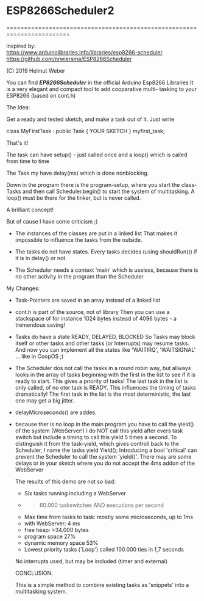 # ESP8266Scheduler2

========================================================================


inspired by:<br>
https://www.arduinolibraries.info/libraries/esp8266-scheduler<br>
https://github.com/nrwiersma/ESP8266Scheduler

  (C) 2019 Helmut Weber
  
  You can find ***EP8266Scheduler*** in the official Arduino Esp8266 Libraries
  It is a very elegant and compact tool to add cooparative multi-
  tasking to your ESP8266 (based on cont.h)
  
  The Idea:
  
  Get a ready and tested sketch, and make a task out of it.
  Just write

  class MyFirstTask : public Task {
      YOUR SKETCH
  } myfirst_task;
  
  That's it!
  
  The task can have setup() - just called once and a loop() which is
  called from time to time
  
  The Task my have   delay(ms)  which is done nonblocking.
  
  Down in the program there is the program-setup, where you start the
  class-Tasks and then call
  Scheduler.begin() to start the system of multitasking.
  A  loop()  must be there for the linker, but is never called.
  
  A brilliant concept!
  
  But of cause I have some criticism ;)
  
  - The instances of the classes are put in a linked list
    That makes it impossible to influence the tasks from the outside.
    
  - The tasks do not have states. Every tasks decides (using shouldRun())
    if it is in  delay()  or not.

  - The Scheduler needs a context  'main'  which is useless, because
    there is no other activity in the program than the Scheduler
    
  My Changes:
  
  - Task-Pointers are saved in an array instead of a linked list

  - cont.h is part of the source, not of library
    Then you can use a stackspace of for instance 1024 bytes instead of
    4096 bytes - a tremendous saving!

  - Tasks do have a state READY, DELAYED, BLOCKED
    So Tasks may block itself or other tasks and other tasks (or Interrupts)
    may resume tasks.
    And now you can implement all the states like 'WAITIRQ', 'WAITSIGNAL' ...
    like in CoopOS ;)

  - The Scheduler dos not call the tasks in a round robin way, but allways
    looks in the array of tasks beginning with the first in the list
    to see if it is ready to start.
    This gives a priority of tasks!
    The last task in the list is only called, of no oter task is READY.
    This influences the timing of tasks dramatically!
    The first task in the list is the most deterministic, the last one
    may get a big jitter.

  - delayMicroseconds() are addes.
  
  - because ther is no loop in the main program you have to call the
    yield()  of the system (WebServer!)
    I do NOT call this yield after evers task switch but include a timing
    to call this yield 5 times a second.
    To distinguish it from the task-yield, which gives controll back to
    the Scheduler, I name the tasks yield   Yield();
    Introducing a bool 'critical' can prevent the Scheduler to call the
    system 'yield()'.
    There may are some delays or in your sketch where you do not accept the
    4ms addon of the WebServer

    The results of this demo are not so bad:
    - Six tasks running including a WebServer
    - >60.000 taskswitches AND executions per second
    - Max time from tasks to task: mostly some microseconds, up to 1ms
    - with WebServer: 4 ms
    - free heap: >34.000 bytes
    - program space 27%
    - dynamic memory space 53%
    - Lowest priority tasks (`Loop') called 100.000 ties in 1,7 seconds

    No interrupts used, but may be included (timer and external)

    
    CONCLUSION:
    
    This is a simple method to combine existing tasks as 'snippets' into
    a multitasking system.

    
    
